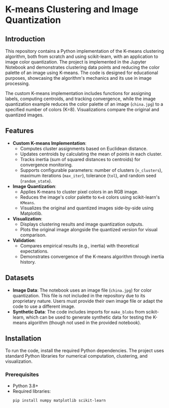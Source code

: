 # K-means Clustering and Image Quantization

## Introduction
This repository contains a Python implementation of the K-means clustering algorithm, both from scratch and using scikit-learn, with an application to image color quantization. The project is implemented in the Jupyter Notebook and demonstrates clustering data points and reducing the color palette of an image using K-means. The code is designed for educational purposes, showcasing the algorithm's mechanics and its use in image processing.

The custom K-means implementation includes functions for assigning labels, computing centroids, and tracking convergence, while the image quantization example reduces the color palette of an image (`china.jpg`) to a specified number of colors (K=8). Visualizations compare the original and quantized images.

## Features
- **Custom K-means Implementation**:
  - Computes cluster assignments based on Euclidean distance.
  - Updates centroids by calculating the mean of points in each cluster.
  - Tracks inertia (sum of squared distances to centroids) for convergence monitoring.
  - Supports configurable parameters: number of clusters (`n_clusters`), maximum iterations (`max_iter`), tolerance (`tol`), and random seed (`random_state`).
- **Image Quantization**:
  - Applies K-means to cluster pixel colors in an RGB image.
  - Reduces the image's color palette to `K=8` colors using scikit-learn's `KMeans`.
  - Visualizes the original and quantized images side-by-side using Matplotlib.
- **Visualization**:
  - Displays clustering results and image quantization outputs.
  - Plots the original image alongside the quantized version for visual comparison.
- **Validation**:
  - Compares empirical results (e.g., inertia) with theoretical expectations.
  - Demonstrates convergence of the K-means algorithm through inertia history.

## Datasets
- **Image Data**: The notebook uses an image file (`china.jpg`) for color quantization. This file is not included in the repository due to its proprietary nature. Users must provide their own image file or adapt the code to use a different image.
- **Synthetic Data**: The code includes imports for `make_blobs` from scikit-learn, which can be used to generate synthetic data for testing the K-means algorithm (though not used in the provided notebook).

## Installation
To run the code, install the required Python dependencies. The project uses standard Python libraries for numerical computation, clustering, and visualization.

### Prerequisites
- Python 3.8+
- Required libraries:
  ```bash
  pip install numpy matplotlib scikit-learn
